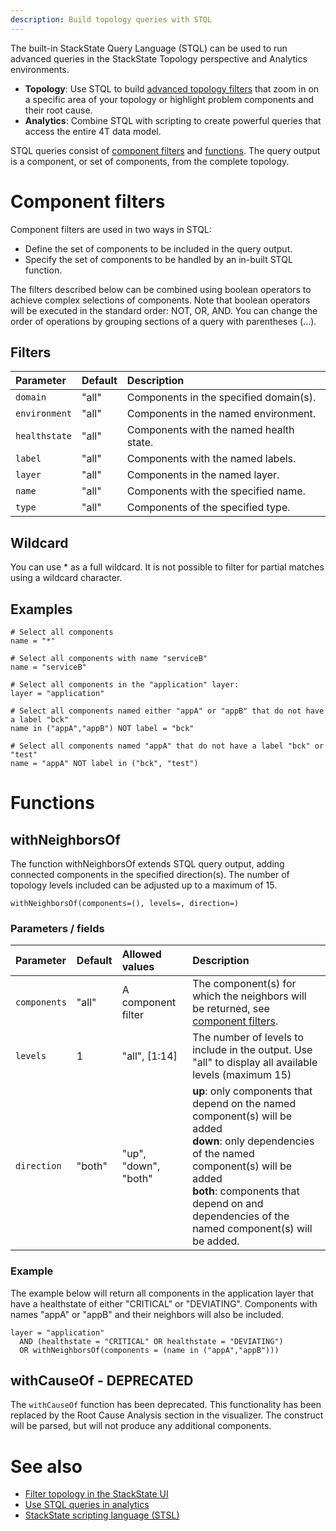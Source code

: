 ```yaml
---
description: Build topology queries with STQL
---
```


The built-in StackState Query Language (STQL) can be used to run advanced queries in the StackState Topology perspective and Analytics environments.

- **Topology**: Use STQL to build [advanced topology filters](/use/perspectives/filters.md#advanced-topology-filters) that zoom in on a specific area of your topology or highlight problem components and their root cause.
- **Analytics**: Combine STQL with scripting to create powerful queries that access the entire 4T data model.

STQL queries consist of [component filters](#component-filters) and [functions](#functions). The query output is a component, or set of components, from the complete topology.

# Component filters

Component filters are used in two ways in STQL:

- Define the set of components to be included in the query output.
- Specify the set of components to be handled by an in-built STQL function.

The filters described below can be combined using boolean operators to achieve complex selections of components. Note that boolean operators will be executed in the standard order: NOT, OR, AND. You can change the order of operations by grouping sections of a query with parentheses (...).

## Filters

| Parameter | Default | Description |
|:---|:---|:---|
| `domain` | "all" | Components in the specified domain(s). |
| `environment` | "all" | Components in the named environment. |
| `healthstate` | "all" | Components with the named health state. |
| `label` | "all" | Components with the named labels. |
| `layer` | "all" | Components in the named layer. |
| `name` | "all" | Components with the specified name. |
| `type` | "all" | Components of the specified type. |

## Wildcard

You can use * as a full wildcard. It is not possible to filter for partial matches using a wildcard character.

## Examples

```
# Select all components
name = "*"

# Select all components with name "serviceB"
name = "serviceB"

# Select all components in the "application" layer:
layer = "application"

# Select all components named either "appA" or "appB" that do not have a label "bck"
name in ("appA","appB") NOT label = "bck"

# Select all components named "appA" that do not have a label "bck" or "test"
name = "appA" NOT label in ("bck", "test")
```

# Functions

## withNeighborsOf

The function withNeighborsOf extends STQL query output, adding connected components in the specified direction(s). The number of topology levels included can be adjusted up to a maximum of 15.

`withNeighborsOf(components=(), levels=, direction=)`

### Parameters / fields

| Parameter | Default | Allowed values | Description |
|:---|:---|:---|:---|
| `components` | "all" | A component filter | The component(s) for which the neighbors will be returned, see [component filters](#component-filters). |
| `levels` | 1 | "all", [1:14] | The number of levels to include in the output. Use "all" to display all available levels (maximum 15) |
| `direction` | "both" | "up", "down", "both" |**up**: only components that depend on the named component(s) will be added <br />**down**: only dependencies of the named component(s) will be added <br />**both**: components that depend on and dependencies of the named component(s) will be added. |

### Example

The example below will return all components in the application layer that have a healthstate of either "CRITICAL" or "DEVIATING". Components with names "appA" or "appB" and their neighbors will also be included.

```
layer = "application"
  AND (healthstate = "CRITICAL" OR healthstate = "DEVIATING")
  OR withNeighborsOf(components = (name in ("appA","appB")))
```

## withCauseOf - DEPRECATED

The `withCauseOf` function has been deprecated. This functionality has been replaced by the Root Cause Analysis section in the visualizer. The construct will be parsed, but will not produce any additional components.

# See also

- [Filter topology in the StackState UI](/use/perspectives/filters.md)
- [Use STQL queries in analytics](/use/queries.md)
- [StackState scripting language (STSL)](/develop/scripting/README.md)